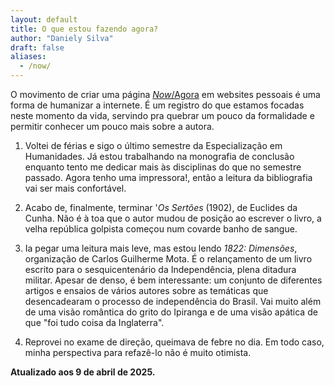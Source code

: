 ```yaml
---
layout: default
title: O que estou fazendo agora?
author: "Daniely Silva"
draft: false
aliases:
  - /now/
---
```

O movimento de criar uma página [*Now*/Agora](https://nownownow.com/about) em websites pessoais é uma forma de humanizar a internete. É um registro do que estamos focadas neste momento da vida, servindo pra quebrar um pouco da formalidade e permitir conhecer um pouco mais sobre a autora.

1. Voltei de férias e sigo o último semestre da Especialização em Humanidades. Já estou trabalhando na monografia de conclusão enquanto tento me dedicar mais às disciplinas do que no semestre passado. Agora tenho uma impressora!, então a leitura da bibliografia vai ser mais confortável.

2. Acabo de, finalmente, terminar '*Os Sertões* (1902), de Euclides da Cunha. Não é à toa que o autor mudou de posição ao escrever o livro, a velha república golpista começou num covarde banho de sangue.

3. Ia pegar uma leitura mais leve, mas estou lendo *1822: Dimensões*, organização de Carlos Guilherme Mota. É o relançamento de um livro escrito para o sesquicentenário da Independência, plena ditadura militar. Apesar de denso, é bem interessante: um conjunto de diferentes artigos e ensaios de vários autores sobre as temáticas que desencadearam o processo de independência do Brasil. Vai muito além de uma visão romântica do grito do Ipiranga e de uma visão apática de que "foi tudo coisa da Inglaterra".

4. Reprovei no exame de direção, queimava de febre no dia. Em todo caso, minha perspectiva para refazê-lo não é muito otimista.

**Atualizado aos 9 de abril de 2025.**
